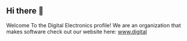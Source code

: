 ## Hi there 👋

Welcome To the Digital Electronics profile!
We are an organization that makes software
check out our website here: www.digital


